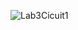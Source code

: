 ![Lab3Cicuit1](https://github.com/laurshack/BAE305-SP24-Lab3/assets/130409872/a859f761-ee80-4d84-8a49-85f51a96f7fc)
